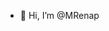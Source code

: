 - 👋 Hi, I’m @MRenap

<!---
MRenap/MRenap is a ✨ special ✨ repository because its `README.md` (this file) appears on your GitHub profile.
You can click the Preview link to take a look at your changes.
--->
